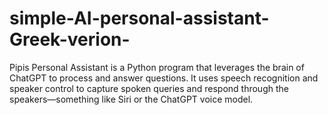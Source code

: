 # simple-AI-personal-assistant-Greek-verion-
Pipis Personal Assistant is a Python program that leverages the brain of ChatGPT to process and answer questions. It uses speech recognition and speaker control to capture spoken queries and respond through the speakers—something like Siri or the ChatGPT voice model.
